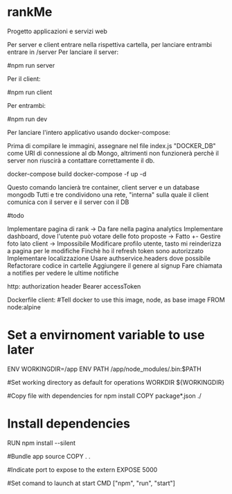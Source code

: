 # rankMe

Progetto applicazioni e servizi web

Per server e client entrare nella rispettiva cartella, per lanciare entrambi entrare in /server
Per lanciare il server:

#npm run server

Per il client:

#npm run client

Per entrambi:

#npm run dev

Per lanciare l'intero applicativo usando docker-compose:

Prima di compilare le immagini, assegnare nel file index.js "DOCKER_DB" come URI di connessione al db Mongo, altrimenti 
non funzionerà perchè il server non riuscirà a contattare correttamente il db.

docker-compose build
docker-compose -f  up -d

Questo comando lancierà tre container, client server e un database mongodb
Tutti e tre condividono una rete, "interna" sulla quale il client comunica con il server
e il server con il DB

#todo 

Implementare pagina di rank -> Da fare nella pagina analytics
Implementare dashboard, dove l'utente può votare delle foto proposte -> Fatto +-
Gestire foto lato client -> Impossibile
Modificare profilo utente, tasto mi reinderizza a pagina per le modifiche
Finchè ho il refresh token sono autorizzato
Implementare localizzazione
Usare authservice.headers dove possibile
Refactorare codice in cartelle
Aggiungere il genere al signup
Fare chiamata a notifies per vedere le ultime notifiche

http: authorization header Bearer accessToken 

Dockerfile client:
#Tell docker to use this image, node, as base image
FROM node:alpine

# Set a envirnoment variable to use later
ENV WORKINGDIR=/app
ENV PATH /app/node_modules/.bin:$PATH

#Set working directory as default for operations
WORKDIR ${WORKINGDIR}

#Copy file with dependencies for npm install
COPY package*.json ./

# Install dependencies
RUN	npm install --silent

#Bundle app source
COPY . .

#Indicate port to expose to the extern
EXPOSE 5000

#Set comand to launch at start
CMD ["npm", "run", "start"]
